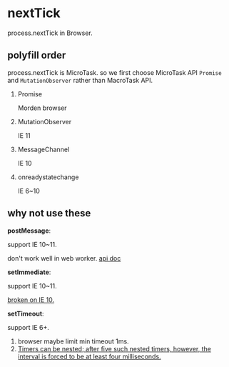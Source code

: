 # nextTick

process.nextTick in Browser.

## polyfill order

process.nextTick is MicroTask. so we first choose MicroTask API `Promise` and `MutationObserver` rather than MacroTask API.

1. Promise

   Morden browser

2. MutationObserver

   IE 11

3. MessageChannel

   IE 10

4. onreadystatechange

   IE 6~10

## why not use these

**postMessage**:

support IE 10~11.

don't work well in web worker. [api doc](https://developer.mozilla.org/en-US/docs/Web/API/DedicatedWorkerGlobalScope/postMessage)

**setImmediate**:

support IE 10~11.

[broken on IE 10.](https://codeforhire.com/2013/09/21/setimmediate-and-messagechannel-broken-on-internet-explorer-10/)

**setTimeout**:

support IE 6+.

1. browser maybe limit min timeout 1ms.
2. [Timers can be nested; after five such nested timers, however, the interval is forced to be at least four milliseconds.](https://html.spec.whatwg.org/multipage/timers-and-user-prompts.html#timers)
